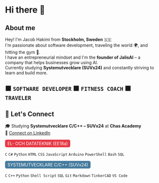 # Hi there 👋

## About me

Hey! I'm Jacob Hakimi from **Stockholm, Sweden** 🇸🇪  
I'm passionate about software development, traveling the world 🌍, and hitting the gym 💪.  
I have an entrepreneurial mindset and I'm the **founder of JalisAI** – a company that helps businesses grow using AI.  
Currently studying **Systemutvecklare (SUVx24)** and constantly striving to learn and build more.

🟧 `SOFTWARE DEVELOPER`   🟧 `FITNESS COACH`   🟧 `TRAVELER`
---
## 🧠 Let's Connect

🎓 Studying **Systemutvecklare C/C++ – SUVx24** at **Chas Academy**  
🔗 [Connect on LinkedIn](https://www.linkedin.com/in/elis-jacob-hakimi-04b85b201/)

<span style="display:inline-block;background-color:#e63946;color:white;padding:4px 8px;border-radius:5px;">EL- OCH DATATEKNIK (EE18a)</span>

`C` `C#` `Python` `HTML` `CSS` `JavaScript` `Arduino` `PowerShell` `Bash` `SQL`

<span style="display:inline-block;background-color:#457b9d;color:white;padding:4px 8px;border-radius:5px;">SYSTEMUTVECKLARE C/C++ (SUVx24)</span>

`C` `C++` `Python` `Shell Script` `SQL` `Git` `Markdown` `TinkerCAD` `VS Code`
